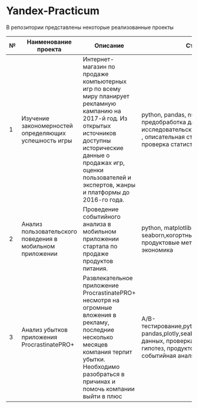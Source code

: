 # Yandex-Practicum

В репозитории представлены некоторые реализованные проекты 


| № | Наименование проекта                                      | Описание                                                                                                                                                                                                                                           | Стек                                                                                                                                                      |
|---|-----------------------------------------------------------|----------------------------------------------------------------------------------------------------------------------------------------------------------------------------------------------------------------------------------------------------|-----------------------------------------------------------------------------------------------------------------------------------------------------------|
| 1 | Изучение закономерностей определяющих успешность игры     | Интернет-магазин по продаже компьютерных игр по всему миру  планирует рекламную кампанию на 2017-й год.  Из открытых источников доступны исторические данные о продажах игр,  оценки пользователей и экспертов, жанры и платформы до 2016-го года. | python, pandas, numpy , matplotlib, предобработка данных , исследовательский анализ данных , описательная статистика, проверка статистических гипотез     |
| 2 | Анализ пользовательского поведения в мобильном приложении | Проведение событийного анализа в мобильном приложении  стартапа по продаже продуктов питания.                                                                                                                                                      | python, matplotlib,pandas, seaborn,когортный анализ, продуктовые метрики, юнит-экономика                                                                  |
| 3 | Анализ убытков приложения ProcrastinatePRO+               | Развлекательное приложение ProcrastinatePRO+ несмотря на огромные вложения в рекламу,  последние несколько месяцев компания терпит убытки.  Необходимо разобраться в причинах и помочь компании выйти в плюс                                       | A/B-тестирование,python,matplotlib, pandas,plotly,seaborn,визуализация данных, проверка статистических гипотез, продуктовые метрики, событийная аналитика |
